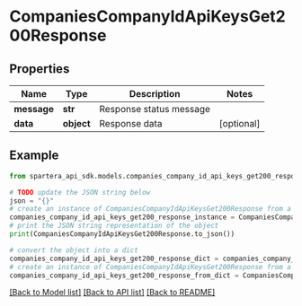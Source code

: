 # CompaniesCompanyIdApiKeysGet200Response


## Properties

Name | Type | Description | Notes
------------ | ------------- | ------------- | -------------
**message** | **str** | Response status message | 
**data** | **object** | Response data | [optional] 

## Example

```python
from spartera_api_sdk.models.companies_company_id_api_keys_get200_response import CompaniesCompanyIdApiKeysGet200Response

# TODO update the JSON string below
json = "{}"
# create an instance of CompaniesCompanyIdApiKeysGet200Response from a JSON string
companies_company_id_api_keys_get200_response_instance = CompaniesCompanyIdApiKeysGet200Response.from_json(json)
# print the JSON string representation of the object
print(CompaniesCompanyIdApiKeysGet200Response.to_json())

# convert the object into a dict
companies_company_id_api_keys_get200_response_dict = companies_company_id_api_keys_get200_response_instance.to_dict()
# create an instance of CompaniesCompanyIdApiKeysGet200Response from a dict
companies_company_id_api_keys_get200_response_from_dict = CompaniesCompanyIdApiKeysGet200Response.from_dict(companies_company_id_api_keys_get200_response_dict)
```
[[Back to Model list]](../README.md#documentation-for-models) [[Back to API list]](../README.md#documentation-for-api-endpoints) [[Back to README]](../README.md)


